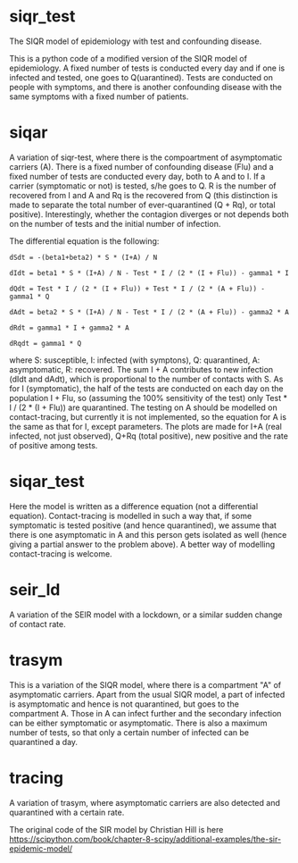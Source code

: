 # siqr_test
The SIQR model of epidemiology with test and confounding disease.

This is a python code of a modified version of the SIQR model of epidemiology. A fixed number of tests is conducted every day and if one is infected and tested, one goes to Q(uarantined). Tests are conducted on people with symptoms, and there is another confounding disease with the same symptoms with a fixed number of patients.

# siqar
A variation of siqr-test, where there is the compoartment of asymptomatic carriers (A). There is a fixed number of confounding disease (Flu) and a fixed number of tests are conducted every day, both to A and to I. If a carrier (symptomatic or not) is tested, s/he goes to Q. R is the number of recovered from I and A and Rq is the recovered from Q (this distinction is made to separate the total number of ever-quarantined (Q + Rq), or total positive).
Interestingly, whether the contagion diverges or not depends both on the number of tests and the initial number of infection.

The differential equation is the following:

    dSdt = -(beta1+beta2) * S * (I+A) / N
    
    dIdt = beta1 * S * (I+A) / N - Test * I / (2 * (I + Flu)) - gamma1 * I
    
    dQdt = Test * I / (2 * (I + Flu)) + Test * I / (2 * (A + Flu)) - gamma1 * Q
    
    dAdt = beta2 * S * (I+A) / N - Test * I / (2 * (A + Flu)) - gamma2 * A
    
    dRdt = gamma1 * I + gamma2 * A
    
    dRqdt = gamma1 * Q
    
where S: susceptible, I: infected (with symptons), Q: quarantined, A: asymptomatic, R: recovered.
The sum I + A contributes to new infection (dIdt and dAdt), which is proportional to the number of contacts with S. As for I (symptomatic), the half of the tests are conducted on each day on the population I + Flu, so (assuming the 100% sensitivity of the test) only Test * I / (2 * (I + Flu)) are quarantined. The testing on A should be modelled on contact-tracing, but currently it is not implemented, so the equation for A is the same as that for I, except parameters.
The plots are made for I+A (real infected, not just observed), Q+Rq (total positive), new positive and the rate of positive among tests.

# siqar_test

Here the model is written as a difference equation (not a differential equation). Contact-tracing is modelled in such a way that, if some symptomatic is tested positive (and hence quarantined), we assume that there is one asymptomatic in A and this person gets isolated as well (hence giving a partial answer to the problem above). A better way of modelling contact-tracing is welcome.

# seir_ld
A variation of the SEIR model with a lockdown, or a similar sudden change of contact rate.

# trasym
This is a variation of the SIQR model, where there is a compartment "A" of asymptomatic carriers. Apart from the usual SIQR model, a part of infected is asymptomatic and hence is not quarantined, but goes to the compartment A. Those in A can infect further and the secondary infection can be either symptomatic or asymptomatic. There is also a maximum number of tests, so that only a certain number of infected can be quarantined a day.

# tracing
A variation of trasym, where asymptomatic carriers are also detected and quarantined with a certain rate.



The original code of the SIR model by Christian Hill is here
https://scipython.com/book/chapter-8-scipy/additional-examples/the-sir-epidemic-model/
